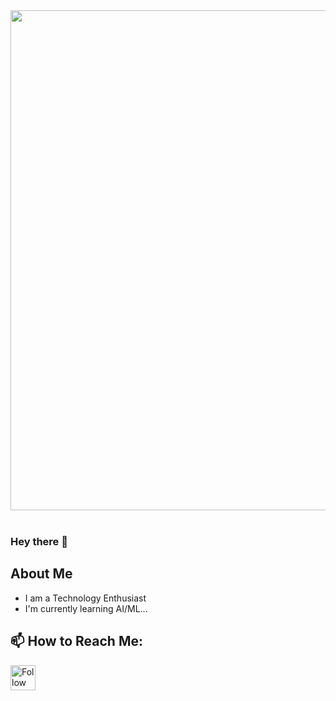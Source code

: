 <img src="https://github.com/Anmol-Baranwal/Cool-GIFs-For-GitHub/assets/74038190/7d484dc9-68a9-4ee6-a767-aea59035c12d" align="center" width="800">
<br><br>


### Hey there 👋

## About Me
- I am a Technology Enthusiast
- I'm currently learning AI/ML...



## 📫 How to Reach Me:
[<img height="40" src="https://img.icons8.com/color/48/000000/linkedin.png" height="40em" align="center" alt="Follow Tajamul on LinkedIn" title="Follow Tajamul on LinkedIn"/>](https://www.linkedin.com/in/tajamulsheeraz) &nbsp; <!--<a href="mailto:tajamulsheeraz"> <img height="40" src="https://img.icons8.com/fluent/48/000000/gmail.png" align="center" /> --> 


<!--
**tajamulsheeraz/tajamulsheeraz** is a ✨ _special_ ✨ repository because its `README.md` (this file) appears on your GitHub profile.

Here are some ideas to get you started:

- 🔭 I’m currently working on ...
- 🌱 I’m currently learning ...
- 👯 I’m looking to collaborate on ...
- 🤔 I’m looking for help with ...
- 💬 Ask me about ...
- 📫 How to reach me: ...
- 😄 Pronouns: ...
- ⚡ Fun fact: ...
-->

